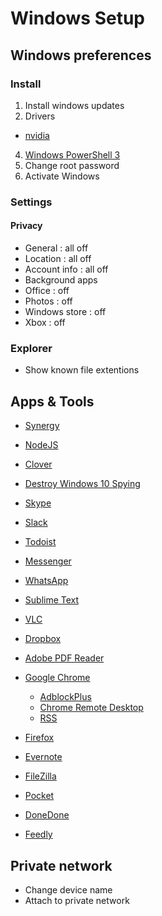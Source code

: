 # Windows Setup

## Windows preferences

### Install

1. Install windows updates
2. Drivers
 * [nvidia](http://www.nvidia.fr/Download/index.aspx)
4. [Windows PowerShell 3](https://www.microsoft.com/en-us/download/details.aspx?id=34595) 
5. Change root password
6. Activate Windows

### Settings

#### Privacy

* General : all off
* Location : all off
* Account info : all off
* Background apps
 * Office : off
 * Photos : off
 * Windows store : off
 * Xbox : off

### Explorer

* Show known file extentions

## Apps & Tools

* [Synergy](http://synergy-project.org/nightly)
* [NodeJS](https://nodejs.org/en/download/)
* [Clover](http://ejie.me/download)
* [Destroy Windows 10 Spying](https://github.com/Nummer/Destroy-Windows-10-Spying/releases)

* [Skype](https://www.skype.com/en/download-skype/)
* [Slack](https://slack.com/downloads)
* [Todoist](https://www.microsoft.com/en-us/store/apps/todoist-to-do-list-and-task-manager/9nblggh1rl1k)
* [Messenger](http://messengerfordesktop.com)
* [WhatsApp](https://github.com/Aluxian/WhatsApp-Desktop)
* [Sublime Text](http://www.sublimetext.com/)
* [VLC](http://www.videolan.org/vlc/download-windows.html)
* [Dropbox](https://www.dropbox.com/downloading)
* [Adobe PDF Reader](http://www.adobe.com/support/downloads/product.jsp?platform=windows&product=10)
* [Google Chrome](https://www.google.com/chrome/browser/desktop/index.html)
  * [AdblockPlus](https://adblockplus.org/)
  * [Chrome Remote Desktop](https://chrome.google.com/webstore/detail/chrome-remote-desktop/gbchcmhmhahfdphkhkmpfmihenigjmpp?hl=en)
  * [RSS](https://chrome.google.com/webstore/detail/rss-subscription-extensio/nlbjncdgjeocebhnmkbbbdekmmmcbfjd)
* [Firefox](https://www.mozilla.org/fr-FR/firefox/new/)
* [Evernote](https://evernote.com/download/)
* [FileZilla](https://filezilla-project.org/download.php?type=client)

* [Pocket](https://getpocket.com)
* [DoneDone](https://www.getdonedone.com/)
* [Feedly](feedly.com)

## Private network

* Change device name
* Attach to private network


 

